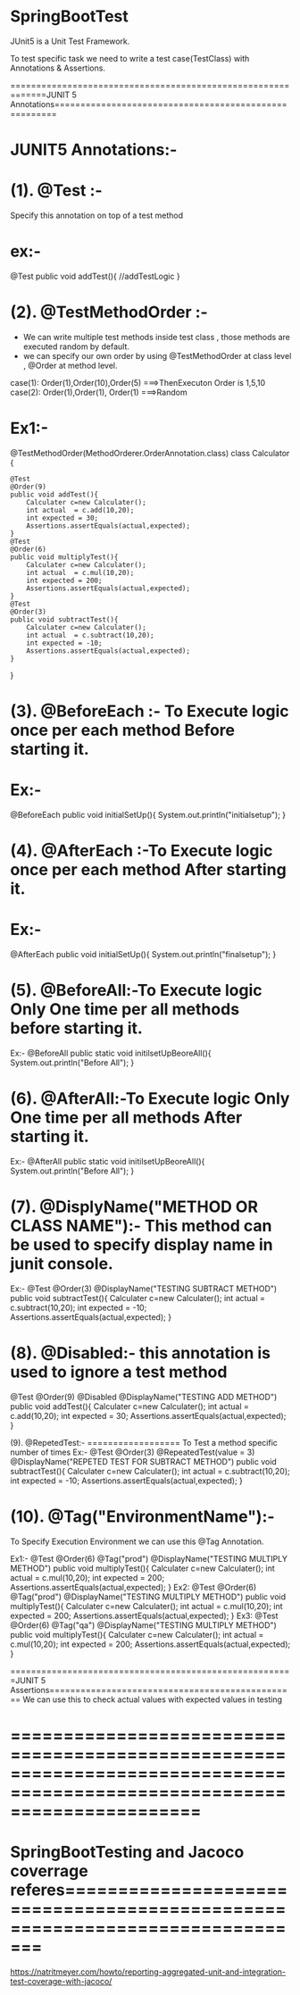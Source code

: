 # SpringBootTest
JUnit5 is a Unit Test Framework.

To test specific task we need to write a test case(TestClass) with Annotations & Assertions.

=============================================================JUNIT 5 Annotations======================================================

JUNIT5 Annotations:-
===================


(1). @Test :-
==============
Specify this annotation on top of a test method

ex:-
===

@Test
public void addTest(){
    //addTestLogic
}

(2). @TestMethodOrder :-
=======================
* We can write multiple  test methods inside test class , those methods are executed random by default.
* we can specify our own order by using @TestMethodOrder at class level , @Order at method level.

case(1): Order(1),Order(10),Order(5) ===>ThenExecuton Order is 1,5,10
case(2): Order(1),Order(1), Order(1) ===>Random

Ex1:-
===
@TestMethodOrder(MethodOrderer.OrderAnnotation.class)
class Calculator {

	@Test
	@Order(9)
	public void addTest(){
		Calculater c=new Calculater();
		int actual  = c.add(10,20);
		int expected = 30;
		Assertions.assertEquals(actual,expected);
	}
	@Test
	@Order(6)
	public void multiplyTest(){
		Calculater c=new Calculater();
		int actual  = c.mul(10,20);
		int expected = 200;
		Assertions.assertEquals(actual,expected);
	}
	@Test
	@Order(3)
	public void subtractTest(){
		Calculater c=new Calculater();
		int actual  = c.subtract(10,20);
		int expected = -10;
		Assertions.assertEquals(actual,expected);
	}
}

(3). @BeforeEach :- To Execute logic once per each method Before starting it.
===================
Ex:-
====
@BeforeEach
public void initialSetUp(){
    System.out.println("initialsetup");
}

(4). @AfterEach :-To Execute logic once per each method After starting it.
=================
Ex:-
======
@AfterEach
public void initialSetUp(){
    System.out.println("finalsetup");
}

(5). @BeforeAll:-To Execute logic Only One time per all methods before starting it.
=================

Ex:-
@BeforeAll
public static  void initilsetUpBeoreAll(){
    System.out.println("Before All");
}

(6). @AfterAll:-To Execute logic Only One time per all methods After starting it.
================

Ex:-
@AfterAll
public static  void initilsetUpBeoreAll(){
    System.out.println("Before All");
}

(7). @DisplyName("METHOD OR CLASS NAME"):- This method can be used to specify display name in junit console.
========================================

Ex:-
@Test
@Order(3)
@DisplayName("TESTING SUBTRACT METHOD")
public void subtractTest(){
    Calculater c=new Calculater();
    int actual  = c.subtract(10,20);
    int expected = -10;
    Assertions.assertEquals(actual,expected);
}

(8). @Disabled:- this annotation is used to ignore a test method
================
@Test
@Order(9)
@Disabled
@DisplayName("TESTING ADD METHOD")
public void addTest(){
    Calculater c=new Calculater();
    int actual  = c.add(10,20);
    int expected = 30;
    Assertions.assertEquals(actual,expected);
}

(9). @RepetedTest:-
================== To Test a method specific number of times
Ex:-
@Test
@Order(3)
@RepeatedTest(value = 3)
@DisplayName("REPETED TEST FOR SUBTRACT METHOD")
public void subtractTest(){
    Calculater c=new Calculater();
    int actual  = c.subtract(10,20);
    int expected = -10;
    Assertions.assertEquals(actual,expected);
}

(10). @Tag("EnvironmentName"):-
==================================
 To Specify Execution Environment we can use this @Tag Annotation.
 
Ex1:-
@Test
@Order(6)
@Tag("prod")
@DisplayName("TESTING MULTIPLY METHOD")
public void multiplyTest(){
    Calculater c=new Calculater();
    int actual  = c.mul(10,20);
    int expected = 200;
    Assertions.assertEquals(actual,expected);
}
Ex2:
@Test
@Order(6)
@Tag("prod")
@DisplayName("TESTING MULTIPLY METHOD")
public void multiplyTest(){
    Calculater c=new Calculater();
    int actual  = c.mul(10,20);
    int expected = 200;
    Assertions.assertEquals(actual,expected);
}
Ex3:
@Test
@Order(6)
@Tag("qa")
@DisplayName("TESTING MULTIPLY METHOD")
public void multiplyTest(){
    Calculater c=new Calculater();
    int actual  = c.mul(10,20);
    int expected = 200;
    Assertions.assertEquals(actual,expected);
}

=======================================================JUNIT 5 Assertions================================================
We can use this to check actual values with expected values in testing




==========================================================================================================================
==========================================================================================================================
SpringBootTesting and Jacoco coverrage referes============================================================================
==========================================================================================================================
https://natritmeyer.com/howto/reporting-aggregated-unit-and-integration-test-coverage-with-jacoco/
